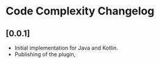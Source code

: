 <!-- Keep a Changelog guide -> https://keepachangelog.com -->

# Code Complexity Changelog

## [0.0.1]
- Initial implementation for Java and Kotlin.
- Publishing of the plugin,
